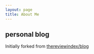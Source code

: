 ```yaml
---
layout: page
title: About Me
---
```

## personal blog

Initially forked from [thereviewindex/blog](https://github.com/thereviewindex/blog)
